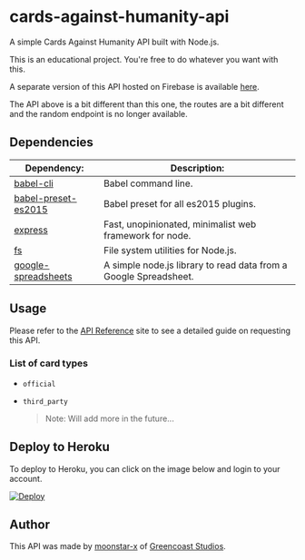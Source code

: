# cards-against-humanity-api

A simple Cards Against Humanity API built with Node.js.

This is an educational project. You're free to do whatever you want with this.

A separate version of this API hosted on Firebase is available [here](https://github.com/greencoast-studios/firebase-cards-against-humanity-api).

The API above is a bit different than this one, the routes are a bit different and the random endpoint is no longer available.

## Dependencies

| Dependency:                                                              | Description:                                                     |
|--------------------------------------------------------------------------|------------------------------------------------------------------|
| [babel-cli](https://www.npmjs.com/package/babel-cli)                     | Babel command line.                                              |
| [babel-preset-es2015](https://www.npmjs.com/package/babel-preset-es2015) | Babel preset for all es2015 plugins.                             |
| [express](https://www.npmjs.com/package/express)                         | Fast, unopinionated, minimalist web framework for node.          |
| [fs](https://www.npmjs.com/package/fs)                                   | File system utilities for Node.js.                               |
| [google-spreadsheets](https://www.npmjs.com/package/google-spreadsheets) | A simple node.js library to read data from a Google Spreadsheet. |

## Usage

Please refer to the [API Reference](https://cah-gcs-api.herokuapp.com/) site to see a detailed guide on requesting this API.

### List of card types

* `official`

* `third_party`

  > Note: Will add more in the future...

## Deploy to Heroku

To deploy to Heroku, you can click on the image below and login to your account.

[![Deploy](https://www.herokucdn.com/deploy/button.svg)](https://heroku.com/deploy?template=https://github.com/greencoast-studios/cards-against-humanity-api)

## Author

This API was made by [moonstar-x](https://github.com/moonstar-x) of [Greencoast Studios](https://github.com/greencoast-studios).
